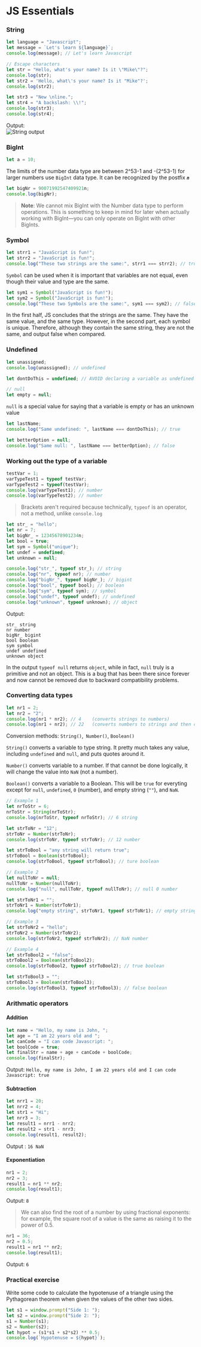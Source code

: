 # JS Essentials

### **String**
```js
let language = "Javascript";
let message = `Let's learn ${language}`;
console.log(message); // Let's learn Javascript

// Escape characters
let str = "Hello, what's your name? Is it \"Mike\"?";
console.log(str);
let str2 = 'Hello, what\'s your name? Is it "Mike"?';
console.log(str2);

let str3 = "New \nline.";
let str4 = "A backslash: \\!";
console.log(str3);
console.log(str4);
```
Output:<br>
![String output](./assets/image.png)

### **BigInt**
```js
let a = 10;
```
The limits of the number data type are between 2^53-1 and -(2^53-1) for larger numbers use `BigInt` data type. It can be recognized by the postfix ***`n`***

```js
let bigNr = 90071992547409921n;
console.log(bigNr);
```

> **Note**: We cannot mix BigInt with the Number data type to perform operations. This is something to keep in mind for later when actually working with BigInt—you can only operate on BigInt with other BigInts.

### **Symbol**
```js
let strr1 = "JavaScript is fun!";
let strr2 = "JavaScript is fun!";
console.log("These two strings are the same:", strr1 === strr2); // true
```
`Symbol` can be used when it is important that variables are not equal, even though their value and type are the same.
```js
let sym1 = Symbol("JavaScript is fun!");
let sym2 = Symbol("JavaScript is fun!");
console.log("These two Symbols are the same:", sym1 === sym2); // false
```
In the first half, JS concludes that the strings are the same. They have the same value, and the same type. However, in the second part, each symbol is unique. Therefore, although they contain the same string, they are not the same, and output false when compared.

### **Undefined**
```js
let unassigned;
console.log(unassigned); // undefined

let dontDoThis = undefined; // AVOID declaring a variable as undefined!

// null
let empty = null;
```
`null` is a special value for saying that a variable is empty or has an unknown value
```js
let lastName;
console.log("Same undefined: ", lastName === dontDoThis); // true

let betterOption = null;
console.log("Same null: ", lastName === betterOption); // false
```

### **Working out the type of a variable**
```js
testVar = 1;
varTypeTest1 = typeof testVar;
varTypeTest2 = typeof(testVar);
console.log(varTypeTest1); // number
console.log(varTypeTest2); // number
```
> Brackets aren't required because technically, `typeof` is an operator, not a method, unlike `console.log`
```js
let str_ = "hello";
let nr = 7;
let bigNr_ = 12345678901234n;
let bool = true;
let sym = Symbol("unique");
let undef = undefined;
let unknown = null;

console.log("str_", typeof str_); // string
console.log("nr", typeof nr); // number
console.log("bigNr_", typeof bigNr_); // bigint
console.log("bool", typeof bool); // boolean
console.log("sym", typeof sym); // symbol
console.log("undef", typeof undef); // undefined
console.log("unknown", typeof unknown); // object
```
Output:
```
str_ string
nr number
bigNr_ bigint
bool boolean
sym symbol
undef undefined
unknown object
```
In the output `typeof null` returns `object`, while in fact, `null` truly is a primitive and not an object. This is a bug that has been there since forever and now cannot be removed due to backward compatibility problems.

### **Converting data types**
```js
let nr1 = 2;
let nr2 = "2";
console.log(nr1 * nr2); // 4    (converts strings to numbers)
console.log(nr1 + nr2); // 22   (converts numbers to strings and then concatenates)
```

Conversion methods: `String()`,` Number()`, `Boolean()`

`String()` converts a variable to type string. It pretty much takes any value, including `undefined` and `null`, and puts quotes around it.

`Number()` converts variable to a number. If that cannot be done logically, it will change the value into `NaN` (not a number).

`Boolean()` converts a variable to a Boolean. This will be `true` for everyting except for `null`, `undefined`, `0` (number), and empty string (`""`), and `NaN`.

```js
// Example 1
let nrToStr = 6;
nrToStr = String(nrToStr);
console.log(nrToStr, typeof nrToStr); // 6 string

let strToNr = "12";
strToNr = Number(strToNr);
console.log(strToNr, typeof strToNr); // 12 number

let strToBool = "any string will return true";
strToBool = Boolean(strToBool);
console.log(strToBool, typeof strToBool); // ture boolean

// Example 2
let nullToNr = null;
nullToNr = Number(nullToNr);
console.log("null", nullToNr, typeof nullToNr); // null 0 number

let strToNr1 = "";
strToNr1 = Number(strToNr1);
console.log("empty string", strToNr1, typeof strToNr1); // empty string 0 number 

// Example 3
let strToNr2 = "hello";
strToNr2 = Number(strToNr2);
console.log(strToNr2, typeof strToNr2); // NaN number

// Example 4
let strToBool2 = "false";
strToBool2 = Boolean(strToBool2);
console.log(strToBool2, typeof strToBool2); // true boolean

let strToBool3 = "";
strToBool3 = Boolean(strToBool3);
console.log(strToBool3, typeof strToBool3); // false boolean
```

### **Arithmatic operators**
#### **Addition**
```js
let name = "Hello, my name is John, ";
let age = "I am 22 years old and ";
let canCode = "I can code Javascript: ";
let boolCode = true;
let finalStr = name + age + canCode + boolCode;
console.log(finalStr);
```
Output: `Hello, my name is John, I am 22 years old and I can code Javascript: true`
#### **Subtraction**
```js
let nrr1 = 20;
let nrr2 = 4;
let str1 = "Hi";
let nrr3 = 3;
let result1 = nrr1 - nrr2;
let result2 = str1 - nrr3;
console.log(result1, result2);
```
Output : `16 NaN`
#### **Exponentiation**
```js
nr1 = 2;
nr2 = 3;
result1 = nr1 ** nr2;
console.log(result1);
```
Output: `8`
> We can also find the root of a number by using fractional exponents: for example, the square root of a value is the same as raising it to the power of 0.5.
```js
nr1 = 36;
nr2 = 0.5;
result1 = nr1 ** nr2;
console.log(result1);
```
Output: `6`

### Practical exercise 
Write some code to calculate the hypotenuse of a triangle using the Pythagorean theorem when given the values of the other two sides.
```js
let s1 = window.prompt("Side 1: ");
let s2 = window.prompt("Side 2: ");
s1 = Number(s1);
s2 = Number(s2);
let hypot = (s1*s1 + s2*s2) ** 0.5;
console.log(`Hypotenuse = ${hypot}`);
```
